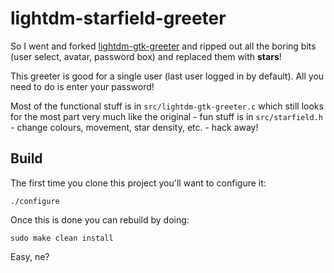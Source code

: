 lightdm-starfield-greeter
=========================

So I went and forked [lightdm-gtk-greeter](https://launchpad.net/lightdm-gtk-greeter/) and ripped out all
the boring bits (user select, avatar, password box) and replaced them with **stars**!

This greeter is good for a single user (last user logged in by default). All you need to do is enter your password!

Most of the functional stuff is in ``src/lightdm-gtk-greeter.c`` which still looks for the most part very much like
the original - fun stuff is in ``src/starfield.h`` - change colours, movement, star density, etc. - hack away!

Build
-----

The first time you clone this project you'll want to configure it:

    ./configure

Once this is done you can rebuild by doing:

    sudo make clean install

Easy, ne?
